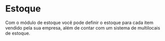 # Estoque

Com o módulo de estoque você pode definir o estoque para cada item vendido pela sua empresa, além de contar com um sistema de multilocais de estoque.